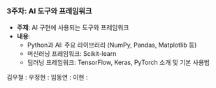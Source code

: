 ### 3주차: AI 도구와 프레임워크

- **주제**: AI 구현에 사용되는 도구와 프레임워크
- **내용**:
    - Python과 AI: 주요 라이브러리 (NumPy, Pandas, Matplotlib 등)
    - 머신러닝 프레임워크: Scikit-learn
    - 딥러닝 프레임워크: TensorFlow, Keras, PyTorch 소개 및 기본 사용법


김우철 : [](https://Woo124.github.io)
우정현 : [](https://wwpepe.github.io/)
임동연 : [](https://caosisa.github.io/index.html)
이현 : 